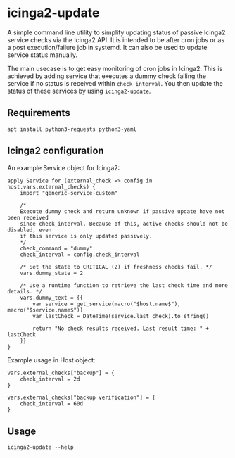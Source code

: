 # icinga2-update
A simple command line utility to simplify updating status of passive Icinga2 service checks via the Icinga2 API. It is intended to be after cron jobs or as a post execution/failure job in systemd. It can also be used to update service status manually.

The main usecase is to get easy monitoring of cron jobs in Icinga2. This is achieved by adding service that executes a dummy check failing the service if no status is received within `check_interval`. You then update the status of these services by using `icinga2-update`.

## Requirements

    apt install python3-requests python3-yaml

## Icinga2 configuration
An example Service object for Icinga2:

    apply Service for (external_check => config in host.vars.external_checks) {
        import "generic-service-custom"

        /*
        Execute dummy check and return unknown if passive update have not been received
        since check_interval. Because of this, active checks should not be disabled, even
        if this service is only updated passively.
        */
        check_command = "dummy"
        check_interval = config.check_interval

        /* Set the state to CRITICAL (2) if freshness checks fail. */
        vars.dummy_state = 2

        /* Use a runtime function to retrieve the last check time and more details. */
        vars.dummy_text = {{
            var service = get_service(macro("$host.name$"), macro("$service.name$"))
            var lastCheck = DateTime(service.last_check).to_string()

            return "No check results received. Last result time: " + lastCheck
        }}
    }

Example usage in Host object:

    vars.external_checks["backup"] = {
        check_interval = 2d
    }

    vars.external_checks["backup verification"] = {
        check_interval = 60d
    }

## Usage

    icinga2-update --help
